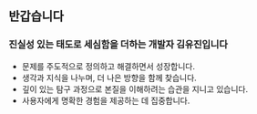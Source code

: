 ## 반갑습니다

### 진실성 있는 태도로 세심함을 더하는 개발자 김유진입니다

- 문제를 주도적으로 정의하고 해결하면서 성장합니다.
- 생각과 지식을 나누며, 더 나은 방향을 함께 찾습니다.
- 깊이 있는 탐구 과정으로 본질을 이해하려는 습관을 지니고 있습니다.
- 사용자에게 명확한 경험을 제공하는 데 집중합니다.

<!-- - [포트폴리오]()
- [블로그](https://inblog.ai/yujinkim1)
-->

<!-- ## Languages and Tools

<img src="https://img.shields.io/badge/Swift-F05138?style=flat&logo=Swift&logoColor=FFF" alt="Swift Logo" /> <img src="https://img.shields.io/badge/Dart-0553B1?style=flate&logo=Dart&logoColor=FFF" alt="Dart Logo" /> <img src="https://img.shields.io/badge/Flutter-0553B1?style=flat&logo=Flutter&logoColor=FFF" alt="Flutter Logo" /> <img src="https://img.shields.io/badge/VScode-007ACC?style=flat&logo=VisualStudioCode&logoColor=FFF" alt="Visual Studio Code Logo" /> <img src="https://img.shields.io/badge/Xcode-147EFB?style=flat&logo=Xcode&logoColor=FFF" alt="Xcode Logo" /> <img src="https://img.shields.io/badge/AndroidStudio-FFF?style=flat&logo=AndroidStudio&logoColor=3DDC84" alt="Android Studio Logo" /> <img src="https://img.shields.io/badge/SwiftUI-007FFF?style=flat&logo=Swift&logoColor=000" /> -->

<!--
---

<h3 align="center"> GitHub Streak </h3>
<div align="center">
    <img src="https://github-readme-streak-stats.herokuapp.com/?user=yujinkim1&theme=swift&hide_border=true" />
</div>

---
-->

<!-- 
<div align="center"><a href="https://github.com/yujinkim1/yujinkim1/tree/main-en">EN</a></div> 
-->
